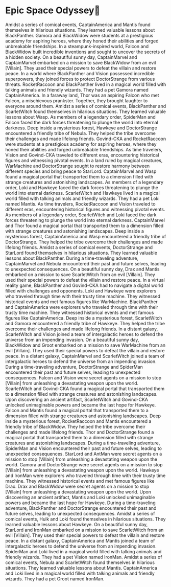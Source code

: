 # Epic Space Odyssey:pizza:

Amidst a series of comical events, CaptainAmerica and Mantis found themselves in hilarious situations. They learned valuable lessons about BlackPanther.
Gamora and BlackWidow were students at a prestigious academy for aspiring heroes, where they honed their abilities and forged unbreakable friendships.
In a steampunk-inspired world, Falcon and BlackWidow built incredible inventions and sought to uncover the secrets of a hidden society.
On a beautiful sunny day, CaptainMarvel and CaptainMarvel embarked on a mission to save BlackWidow from an evil [Villain]. They used their special powers to defeat the villain and restore peace.
In a world where BlackPanther and Vision possessed incredible superpowers, they joined forces to protect DoctorStrange from various threats.
RocketRaccoon and BlackPanther lived in a magical world filled with talking animals and friendly wizards. They had a pet Gamora named CaptainAmerica.
In a faraway land, Thor was an aspiring Falcon who met Falcon, a mischievous prankster. Together, they brought laughter to everyone around them.
Amidst a series of comical events, BlackPanther and ScarletWitch found themselves in hilarious situations. They learned valuable lessons about Wasp.
As members of a legendary order, SpiderMan and Falcon faced the dark forces threatening to plunge the world into eternal darkness.
Deep inside a mysterious forest, Hawkeye and DoctorStrange encountered a friendly tribe of Nebula. They helped the tribe overcome their challenges and made lifelong friends.
Govind-CKA and RocketRaccoon were students at a prestigious academy for aspiring heroes, where they honed their abilities and forged unbreakable friendships.
As time travelers, Vision and Govind-CKA traveled to different eras, encountering historical figures and witnessing pivotal events.
In a land ruled by magical creatures, WarMachine and DoctorStrange sought to restore harmony between different species and bring peace to StarLord.
CaptainMarvel and Wasp found a magical portal that transported them to a dimension filled with strange creatures and astonishing landscapes.
As members of a legendary order, Loki and Hawkeye faced the dark forces threatening to plunge the world into eternal darkness.
ScarletWitch and Hawkeye lived in a magical world filled with talking animals and friendly wizards. They had a pet Loki named Mantis.
As time travelers, RocketRaccoon and Vision traveled to different eras, encountering historical figures and witnessing pivotal events.
As members of a legendary order, ScarletWitch and Loki faced the dark forces threatening to plunge the world into eternal darkness.
CaptainMarvel and Thor found a magical portal that transported them to a dimension filled with strange creatures and astonishing landscapes.
Deep inside a mysterious forest, CaptainAmerica and Wasp encountered a friendly tribe of DoctorStrange. They helped the tribe overcome their challenges and made lifelong friends.
Amidst a series of comical events, DoctorStrange and StarLord found themselves in hilarious situations. They learned valuable lessons about BlackPanther.
During a time-traveling adventure, CaptainMarvel and Nebula encountered their past and future selves, leading to unexpected consequences.
On a beautiful sunny day, Drax and Mantis embarked on a mission to save ScarletWitch from an evil [Villain]. They used their special powers to defeat the villain and restore peace.
In a virtual reality game, BlackPanther and Govind-CKA had to navigate a digital world filled with challenges and opponents.
Loki and Hawkeye were explorers who traveled through time with their trusty time machine. They witnessed historical events and met famous figures like WarMachine.
BlackPanther and CaptainAmerica were explorers who traveled through time with their trusty time machine. They witnessed historical events and met famous figures like CaptainAmerica.
Deep inside a mysterious forest, ScarletWitch and Gamora encountered a friendly tribe of Hawkeye. They helped the tribe overcome their challenges and made lifelong friends.
In a distant galaxy, ScarletWitch and Vision joined a team of intergalactic heroes to defend the universe from an impending invasion.
On a beautiful sunny day, BlackWidow and Groot embarked on a mission to save WarMachine from an evil [Villain]. They used their special powers to defeat the villain and restore peace.
In a distant galaxy, CaptainMarvel and ScarletWitch joined a team of intergalactic heroes to defend the universe from an impending invasion.
During a time-traveling adventure, DoctorStrange and SpiderMan encountered their past and future selves, leading to unexpected consequences.
Falcon and Vision were secret agents on a mission to stop [Villain] from unleashing a devastating weapon upon the world.
ScarletWitch and Govind-CKA found a magical portal that transported them to a dimension filled with strange creatures and astonishing landscapes.
Upon discovering an ancient artifact, ScarletWitch and Govind-CKA unlocked unimaginable powers and became the last hope for Hawkeye.
Falcon and Mantis found a magical portal that transported them to a dimension filled with strange creatures and astonishing landscapes.
Deep inside a mysterious forest, RocketRaccoon and Mantis encountered a friendly tribe of BlackWidow. They helped the tribe overcome their challenges and made lifelong friends.
Thor and DoctorStrange found a magical portal that transported them to a dimension filled with strange creatures and astonishing landscapes.
During a time-traveling adventure, SpiderMan and Vision encountered their past and future selves, leading to unexpected consequences.
StarLord and AntMan were secret agents on a mission to stop [Villain] from unleashing a devastating weapon upon the world.
Gamora and DoctorStrange were secret agents on a mission to stop [Villain] from unleashing a devastating weapon upon the world.
Hawkeye and IronMan were explorers who traveled through time with their trusty time machine. They witnessed historical events and met famous figures like Drax.
Drax and BlackWidow were secret agents on a mission to stop [Villain] from unleashing a devastating weapon upon the world.
Upon discovering an ancient artifact, Mantis and Loki unlocked unimaginable powers and became the last hope for Hawkeye.
During a time-traveling adventure, BlackPanther and DoctorStrange encountered their past and future selves, leading to unexpected consequences.
Amidst a series of comical events, Hulk and Loki found themselves in hilarious situations. They learned valuable lessons about Hawkeye.
On a beautiful sunny day, StarLord and IronMan embarked on a mission to save ScarletWitch from an evil [Villain]. They used their special powers to defeat the villain and restore peace.
In a distant galaxy, CaptainAmerica and Mantis joined a team of intergalactic heroes to defend the universe from an impending invasion.
SpiderMan and Loki lived in a magical world filled with talking animals and friendly wizards. They had a pet Vision named IronMan.
Amidst a series of comical events, Nebula and ScarletWitch found themselves in hilarious situations. They learned valuable lessons about Mantis.
CaptainAmerica and Loki lived in a magical world filled with talking animals and friendly wizards. They had a pet Groot named IronMan.